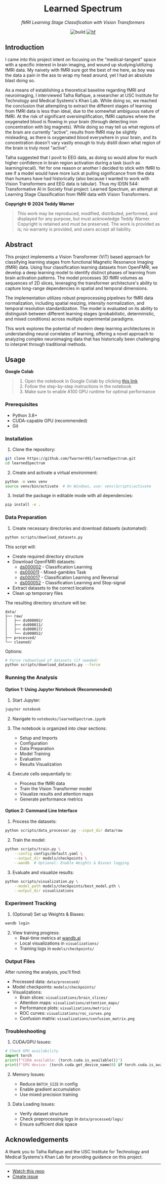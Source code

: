 <h1 align="center">
Learned Spectrum
</h1>

<p align="center">
<em>fMRI Learning Stage Classification with Vision Transformers</em>
</p>

<div align="center">

![build](https://github.com/buttons/github-buttons/workflows/build/badge.svg)
[![hf](https://img.shields.io/badge/spaces-blue?style=flat&logo=huggingface&logoColor=darkgrey&label=Hugging%20Face&labelColor=grey)](https://huggingface.co/spaces/twarner/learnedSpectrum)

</div>


## Introduction

I came into this project intent on focusing on the "medical-tangent" space with a specific interest in brain imaging, and wound up studying/utilizing fMRI data. My naivety with fMRI sure got the best of me here, as boy was the data a pain in the ass to wrap my head around, yet I had an absolute blast doing so.

As a means of establishing a theoretical baseline regarding fMRI and neuroimaging, I interviewed Talha Rafique, a researcher at USC Institute for Technology and Medical Systems's Khan Lab. While doing so, we reached the conclusion that attempting to extract the different stages of learning from fMRI data is less than ideal, due to the somewhat ambiguous nature of fMRI. At the risk of significant oversimplification, fMRI captures where the oxygenated blood is flowing in your brain (through detecting iron concentration with big magnets). While doing so may tell us what regions of the brain are currently "active", results from fMRI may be slightly misleading, as there is oxygenated blood everywhere in your brain, and its concentration doesn't vary vastly enough to truly distill down what region of the brain is truly most "active".

Talha suggested that I povit to EEG data, as doing so would allow for much higher confidence in brain region activation during a task (such as learning/recall). Yet for one reason or another I decided to stick with fMRI to see if a model would have more luck at pulling significance from the data than humans have had historically (also because I wanted to work with Vision Transformers and EEG data is tabular). Thus my IDSN 544: Transformative AI in Society final project: Learned Spectrum, an attempt at Learning Stage Classification from fMRI data with Vision Transformers.

**Copyright © 2024 Teddy Warner**
> This work may be reproduced, modified, distributed, performed, and displayed for any purpose,
> but must acknowledge Teddy Warner. Copyright is retained and must be preserved. 
> The work is provided as is; no warranty is provided, and users accept all liability.

## Abstract

This project implements a Vision Transformer (ViT) based approach for classifying learning stages from functional Magnetic Resonance Imaging (fMRI) data. Using four classification learning datasets from OpenFMRI, we develop a deep learning model to identify distinct phases of learning from brain activation patterns. The model processes 3D fMRI volumes as sequences of 2D slices, leveraging the transformer architecture's ability to capture long-range dependencies in spatial and temporal dimensions.

The implementation utilizes robust preprocessing pipelines for fMRI data normalization, including spatial resizing, intensity normalization, and temporal resolution standardization. The model is evaluated on its ability to distinguish between different learning stages (probabilistic, deterministic, and mixed conditions) across multiple experimental paradigms.

This work explores the potential of modern deep learning architectures in understanding neural correlates of learning, offering a novel approach to analyzing complex neuroimaging data that has historically been challenging to interpret through traditional methods.

## Usage

**Google Colab** 
> 1. Open the notebook in Google Colab by clicking [this link](https://colab.research.google.com/drive/1sJd9nWyGymv6NzhaKcB-Y0KHW_PmF9RN?usp=sharing)
> 2. Follow the step-by-step instructions in the notebook
> 3. Make sure to enable A100 GPU runtime for optimal performance

### Prerequisites
- Python 3.8+
- CUDA-capable GPU (recommended)
- Git

### Installation

1. Clone the repository:
```bash
git clone https://github.com/Twarner491/learnedSpectrum.git
cd learnedSpectrum
```

2. Create and activate a virtual environment:
```bash
python -m venv venv
source venv/bin/activate  # On Windows, use: venv\Scripts\activate
```

3. Install the package in editable mode with all dependencies:
```bash
pip install -e .
```

### Data Preparation

1. Create necessary directories and download datasets (automated):
```bash
python scripts/download_datasets.py
```

This script will:
- Create required directory structure
- Download OpenFMRI datasets:
  - [ds000002](https://openneuro.org/datasets/ds000002) - Classification Learning
  - [ds000011](https://openneuro.org/datasets/ds000011) - Mixed-gambles Task
  - [ds000017](https://openneuro.org/datasets/ds000017) - Classification Learning and Reversal
  - [ds000052](https://openneuro.org/datasets/ds000052) - Classification Learning and Stop-signal
- Extract datasets to the correct locations
- Clean up temporary files

The resulting directory structure will be:
```
data/
├── raw/
│   ├── ds000002/
│   ├── ds000011/
│   ├── ds000017/
│   └── ds000052/
├── processed/
└── cleaned/
```

Options:
```bash
# Force redownload of datasets (if needed)
python scripts/download_datasets.py --force
```

### Running the Analysis

#### Option 1: Using Jupyter Notebook (Recommended)

1. Start Jupyter:
```bash
jupyter notebook
```

2. Navigate to `notebooks/learnedSpectrum.ipynb`

3. The notebook is organized into clear sections:
   - Setup and Imports
   - Configuration
   - Data Preparation
   - Model Training
   - Evaluation
   - Results Visualization

4. Execute cells sequentially to:
   - Process the fMRI data
   - Train the Vision Transformer model
   - Visualize results and attention maps
   - Generate performance metrics

#### Option 2: Command Line Interface

1. Process the datasets:
```bash
python scripts/data_processor.py --input_dir data/raw
```

2. Train the model:
```bash
python scripts/train.py \
    --config configs/default.yaml \
    --output_dir models/checkpoints \
    --wandb  # Optional: Enable Weights & Biases logging
```

3. Evaluate and visualize results:
```bash
python scripts/visualization.py \
    --model_path models/checkpoints/best_model.pth \
    --output_dir visualizations
```

### Experiment Tracking

1. (Optional) Set up Weights & Biases:
```bash
wandb login
```

2. View training progress:
   - Real-time metrics at [wandb.ai](https://wandb.ai)
   - Local visualizations in `visualizations/`
   - Training logs in `models/checkpoints/`

### Output Files

After running the analysis, you'll find:
- Processed data: `data/processed/`
- Model checkpoints: `models/checkpoints/`
- Visualizations:
  - Brain slices: `visualizations/brain_slices/`
  - Attention maps: `visualizations/attention_maps/`
  - Performance plots: `visualizations/metrics/`
  - ROC curves: `visualizations/roc_curves.png`
  - Confusion matrix: `visualizations/confusion_matrix.png`

### Troubleshooting

1. CUDA/GPU Issues:
```python
# Check GPU availability
import torch
print(f"CUDA available: {torch.cuda.is_available()}")
print(f"GPU device: {torch.cuda.get_device_name(0) if torch.cuda.is_available() else 'None'}")
```

2. Memory Issues:
   - Reduce `BATCH_SIZE` in config
   - Enable gradient accumulation
   - Use mixed precision training

3. Data Loading Issues:
   - Verify dataset structure
   - Check preprocessing logs in `data/processed/logs/`
   - Ensure sufficient disk space

## Acknowledgements 
A thank you to Talha Rafique and the USC Institute for Technology and Medical Systems's Khan Lab for providing guidance on this project.

---
- [Watch this repo](https://github.com/Twarner491/learnedSpectrum/subscription)
- [Create issue](https://github.com/Twarner491/learnedSpectrum/issues/new)
